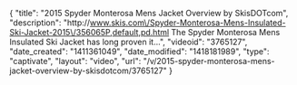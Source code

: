 {
    "title": "2015 Spyder Monterosa Mens Jacket Overview by SkisDOTcom",
    "description": "http:\/\/www.skis.com\/Spyder-Monterosa-Mens-Insulated-Ski-Jacket-2015\/356065P,default,pd.html The Spyder Monterosa Mens Insulated Ski Jacket has long proven it...",
    "videoid": "3765127",
    "date_created": "1411361049",
    "date_modified": "1418181989",
    "type": "captivate",
    "layout": "video",
    "url": "\/v\/2015-spyder-monterosa-mens-jacket-overview-by-skisdotcom\/3765127"
}